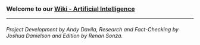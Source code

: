 ### Welcome to our [Wiki - Artificial Intelligence](https://github.com/balazodeldiablo/Software-Development-Tools---Assigment-2/blob/main/Artificial%20Intelligence%20-%20Wiki/Home.md)
------
###### *Project Development by Andy Davila, Research and Fact-Checking by Joshua Danielson and Edition by Renan Sonza.*
